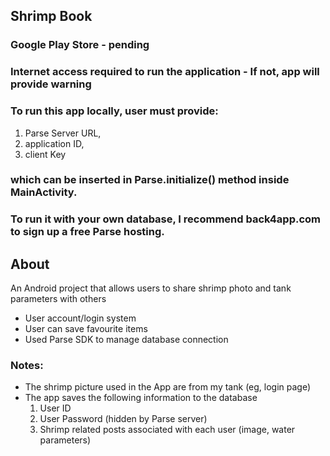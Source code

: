 ## Shrimp Book

### Google Play Store - pending

### Internet access required to run the application - If not, app will provide warning

### To run this app locally, user must provide: 
1. Parse Server URL, 
2. application ID, 
3. client Key
### which can be inserted in Parse.initialize() method inside MainActivity.
### To run it with your own database, I recommend back4app.com to sign up a free Parse hosting.


## About

An Android project that allows users to share shrimp photo and tank parameters with others
- User account/login system
- User can save favourite items
- Used Parse SDK to manage database connection

### Notes:
- The shrimp picture used in the App are from my tank (eg, login page)
- The app saves the following information to the database
  1. User ID
  2. User Password (hidden by Parse server)
  3. Shrimp related posts associated with each user (image, water parameters)
  
